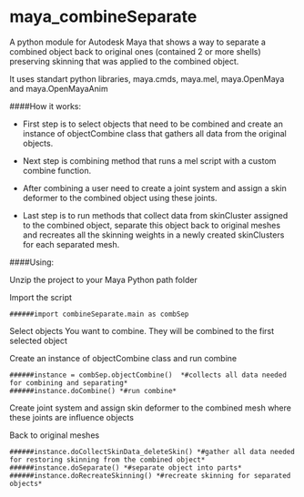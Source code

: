 # maya_combineSeparate

A python module for Autodesk Maya that shows a way to separate a combined object back to original ones (contained 2 or more shells) preserving skinning that was applied to the combined object.

It uses standart python libraries, maya.cmds, maya.mel, maya.OpenMaya and maya.OpenMayaAnim

####How it works:

- First step is to select objects that need to be combined and create an instance of objectCombine class that gathers all data from the original objects.

- Next step is combining method that runs a mel script with a custom combine function.
 
- After combining a user need to create a joint system and assign a skin deformer to the combined object using these joints. 

- Last step is to run methods that collect data from skinCluster assigned to the combined object, separate this object back to original meshes and recreates all the skinning weights in a newly created skinClusters for each separated mesh.
 
 
####Using:

Unzip the project to your Maya Python path folder

Import the script
```
######import combineSeparate.main as combSep
```
Select objects You want to combine. They will be combined to the first selected object

Create an instance of objectCombine class and run combine
```
######instance = combSep.objectCombine()  *#collects all data needed for combining and separating*
######instance.doCombine() *#run combine*
```

Create joint system and assign skin deformer to the combined mesh where these joints are influence objects

Back to original meshes
```
######instance.doCollectSkinData_deleteSkin() *#gather all data needed for restoring skinning from the combined object*
######instance.doSeparate() *#separate object into parts*
######instance.doRecreateSkinning() *#recreate skinning for separated objects*
```

